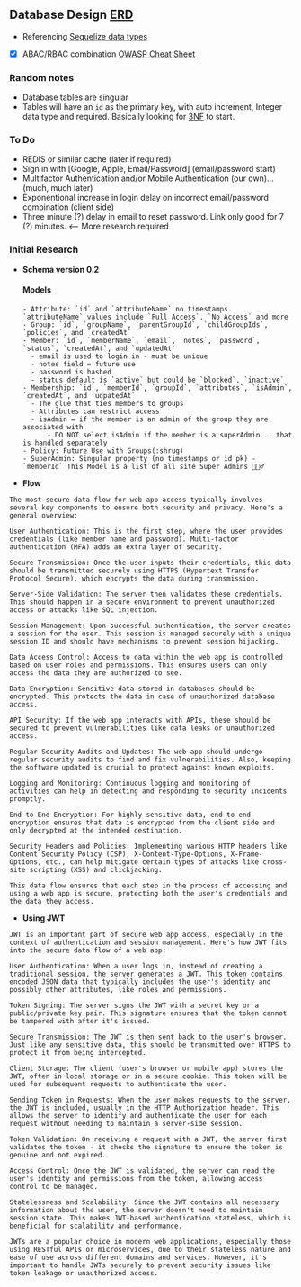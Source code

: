 ## Database Design [ERD](./images/abac-erd-v0.2.png)
- Referencing [Sequelize data types](https://sequelize.org/docs/v7/models/data-types/)
- [x] ABAC/RBAC combination [OWASP Cheat Sheet](https://cheatsheetseries.owasp.org/cheatsheets/Authorization_Cheat_Sheet.html)  

### Random notes
- Database tables are singular
- Tables will have an `id` as the primary key, with auto increment, Integer data type and required. Basically looking for [3NF](https://www.dba-oracle.com/t_design_third_normal_form_3nf.htm) to start.


### To Do
- REDIS or similar cache (later if required)
- Sign in with [Google, Apple, Email/Password] (email/password start)
- Multifactor Authentication and/or Mobile Authentication (our own)... (much, much later)
- Exponentional increase in login delay on incorrect email/password combination (client side)
- Three minute (?) delay in email to reset password. Link only good for 7 (?) minutes. <-- More research required
  
### Initial Research
- **Schema version 0.2**
    #### Models
      - Attribute: `id` and `attributeName` no timestamps. `attributeName` values include `Full Access`, `No Access` and more
      - Group: `id`, `groupName`, `parentGroupId`, `childGroupIds`, `policies`, and `createdAt`
      - Member: `id`, `memberName`, `email`, `notes`, `password`, `status`, `createdAt`, and `updatedAt`
        - email is used to login in - must be unique
        - notes field = future use
        - password is hashed
        - status default is `active` but could be `blocked`, `inactive`
      - Membership: `id`, `memberId`, `groupId`, `attributes`, `isAdmin`, `createdAt`, and `udpatedAt`
        - The glue that ties members to groups
        - Attributes can restrict access
        - isAdmin = if the member is an admin of the group they are associated with
            - DO NOT select isAdmin if the member is a superAdmin... that is handled separately
      - Policy: Future Use with Groups(:shrug)
      - SuperAdmin: Singular property (no timestamps or id pk) - `memberId` This Model is a list of all site Super Admins 🦸🏻‍♂️
- **Flow**
```
The most secure data flow for web app access typically involves several key components to ensure both security and privacy. Here's a general overview:

User Authentication: This is the first step, where the user provides credentials (like member name and password). Multi-factor authentication (MFA) adds an extra layer of security.

Secure Transmission: Once the user inputs their credentials, this data should be transmitted securely using HTTPS (Hypertext Transfer Protocol Secure), which encrypts the data during transmission.

Server-Side Validation: The server then validates these credentials. This should happen in a secure environment to prevent unauthorized access or attacks like SQL injection.

Session Management: Upon successful authentication, the server creates a session for the user. This session is managed securely with a unique session ID and should have mechanisms to prevent session hijacking.

Data Access Control: Access to data within the web app is controlled based on user roles and permissions. This ensures users can only access the data they are authorized to see.

Data Encryption: Sensitive data stored in databases should be encrypted. This protects the data in case of unauthorized database access.

API Security: If the web app interacts with APIs, these should be secured to prevent vulnerabilities like data leaks or unauthorized access.

Regular Security Audits and Updates: The web app should undergo regular security audits to find and fix vulnerabilities. Also, keeping the software updated is crucial to protect against known exploits.

Logging and Monitoring: Continuous logging and monitoring of activities can help in detecting and responding to security incidents promptly.

End-to-End Encryption: For highly sensitive data, end-to-end encryption ensures that data is encrypted from the client side and only decrypted at the intended destination.

Security Headers and Policies: Implementing various HTTP headers like Content Security Policy (CSP), X-Content-Type-Options, X-Frame-Options, etc., can help mitigate certain types of attacks like cross-site scripting (XSS) and clickjacking.

This data flow ensures that each step in the process of accessing and using a web app is secure, protecting both the user's credentials and the data they access.
```
- **Using JWT**
```
JWT is an important part of secure web app access, especially in the context of authentication and session management. Here's how JWT fits into the secure data flow of a web app:

User Authentication: When a user logs in, instead of creating a traditional session, the server generates a JWT. This token contains encoded JSON data that typically includes the user's identity and possibly other attributes, like roles and permissions.

Token Signing: The server signs the JWT with a secret key or a public/private key pair. This signature ensures that the token cannot be tampered with after it's issued.

Secure Transmission: The JWT is then sent back to the user's browser. Just like any sensitive data, this should be transmitted over HTTPS to protect it from being intercepted.

Client Storage: The client (user's browser or mobile app) stores the JWT, often in local storage or in a secure cookie. This token will be used for subsequent requests to authenticate the user.

Sending Token in Requests: When the user makes requests to the server, the JWT is included, usually in the HTTP Authorization header. This allows the server to identify and authenticate the user for each request without needing to maintain a server-side session.

Token Validation: On receiving a request with a JWT, the server first validates the token - it checks the signature to ensure the token is genuine and not expired.

Access Control: Once the JWT is validated, the server can read the user's identity and permissions from the token, allowing access control to be managed.

Statelessness and Scalability: Since the JWT contains all necessary information about the user, the server doesn't need to maintain session state. This makes JWT-based authentication stateless, which is beneficial for scalability and performance.

JWTs are a popular choice in modern web applications, especially those using RESTful APIs or microservices, due to their stateless nature and ease of use across different domains and services. However, it's important to handle JWTs securely to prevent security issues like token leakage or unauthorized access.
```